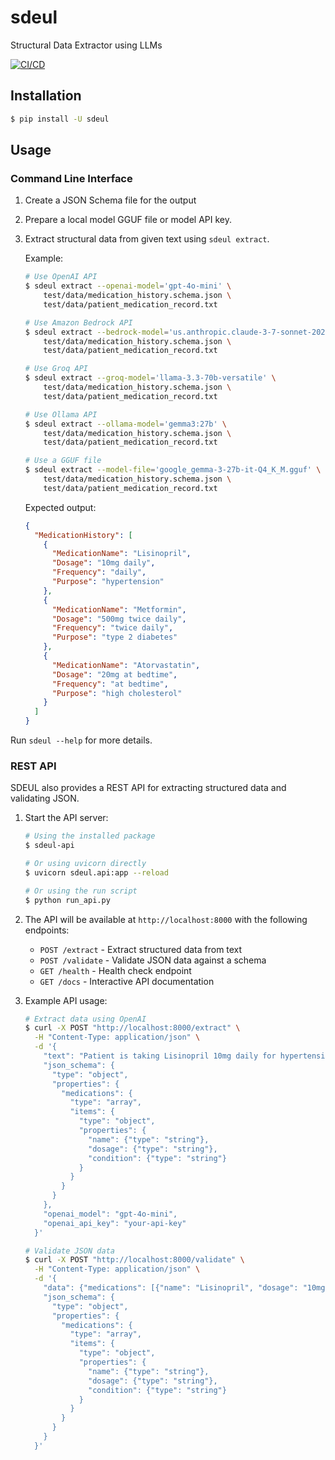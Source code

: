sdeul
=====

Structural Data Extractor using LLMs

[![CI/CD](https://github.com/dceoy/sdeul/actions/workflows/ci.yml/badge.svg)](https://github.com/dceoy/sdeul/actions/workflows/ci.yml)

Installation
------------

```sh
$ pip install -U sdeul
```

Usage
-----

### Command Line Interface

1.  Create a JSON Schema file for the output

2.  Prepare a local model GGUF file or model API key.

3.  Extract structural data from given text using `sdeul extract`.

    Example:

    ```sh
    # Use OpenAI API
    $ sdeul extract --openai-model='gpt-4o-mini' \
        test/data/medication_history.schema.json \
        test/data/patient_medication_record.txt

    # Use Amazon Bedrock API
    $ sdeul extract --bedrock-model='us.anthropic.claude-3-7-sonnet-20250219-v1:0' \
        test/data/medication_history.schema.json \
        test/data/patient_medication_record.txt

    # Use Groq API
    $ sdeul extract --groq-model='llama-3.3-70b-versatile' \
        test/data/medication_history.schema.json \
        test/data/patient_medication_record.txt

    # Use Ollama API
    $ sdeul extract --ollama-model='gemma3:27b' \
        test/data/medication_history.schema.json \
        test/data/patient_medication_record.txt

    # Use a GGUF file
    $ sdeul extract --model-file='google_gemma-3-27b-it-Q4_K_M.gguf' \
        test/data/medication_history.schema.json \
        test/data/patient_medication_record.txt
    ```

    Expected output:

    ```json
    {
      "MedicationHistory": [
        {
          "MedicationName": "Lisinopril",
          "Dosage": "10mg daily",
          "Frequency": "daily",
          "Purpose": "hypertension"
        },
        {
          "MedicationName": "Metformin",
          "Dosage": "500mg twice daily",
          "Frequency": "twice daily",
          "Purpose": "type 2 diabetes"
        },
        {
          "MedicationName": "Atorvastatin",
          "Dosage": "20mg at bedtime",
          "Frequency": "at bedtime",
          "Purpose": "high cholesterol"
        }
      ]
    }
    ```

Run `sdeul --help` for more details.

### REST API

SDEUL also provides a REST API for extracting structured data and validating JSON.

1.  Start the API server:

    ```sh
    # Using the installed package
    $ sdeul-api

    # Or using uvicorn directly
    $ uvicorn sdeul.api:app --reload

    # Or using the run script
    $ python run_api.py
    ```

2.  The API will be available at `http://localhost:8000` with the following endpoints:

    - `POST /extract` - Extract structured data from text
    - `POST /validate` - Validate JSON data against a schema
    - `GET /health` - Health check endpoint
    - `GET /docs` - Interactive API documentation

3.  Example API usage:

    ```sh
    # Extract data using OpenAI
    $ curl -X POST "http://localhost:8000/extract" \
      -H "Content-Type: application/json" \
      -d '{
        "text": "Patient is taking Lisinopril 10mg daily for hypertension.",
        "json_schema": {
          "type": "object",
          "properties": {
            "medications": {
              "type": "array",
              "items": {
                "type": "object",
                "properties": {
                  "name": {"type": "string"},
                  "dosage": {"type": "string"},
                  "condition": {"type": "string"}
                }
              }
            }
          }
        },
        "openai_model": "gpt-4o-mini",
        "openai_api_key": "your-api-key"
      }'

    # Validate JSON data
    $ curl -X POST "http://localhost:8000/validate" \
      -H "Content-Type: application/json" \
      -d '{
        "data": {"medications": [{"name": "Lisinopril", "dosage": "10mg", "condition": "hypertension"}]},
        "json_schema": {
          "type": "object",
          "properties": {
            "medications": {
              "type": "array",
              "items": {
                "type": "object",
                "properties": {
                  "name": {"type": "string"},
                  "dosage": {"type": "string"},
                  "condition": {"type": "string"}
                }
              }
            }
          }
        }
      }'
    ```
